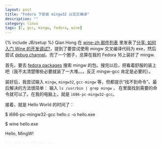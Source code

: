 ```yaml
---
layout: post
title: "Fedora 下安装 mingw32 以交叉编译"
description: ""
category: linux 
tags: [C, gcc, mingw, fedora, wine]
---
```

{% include JB/setup %}
Qian Hong 在 [wine-zh 邮件列表][1] 里发表了[分享: 如何入门 Wine 的开发调试?][2]，提到了要尝试使用 mingw 交叉编译代码为 exe，然后尝试 [debug channel][3]。兜了一个圈子，总算在我的 Fedora 16上装好了 mingw.

首先，要去 [fedora packages][4] 搜索 mingw 的包。搜完以后，把看着舒服的装上吧（我不太清楚哪些必要就装了一大堆。。。反正 mingw-gcc 肯定是必要的）。

装好后，我尝试输入 `mingw`, `mingw32`, `gcc-mingw` 等，但都提示“找不到命令”。最后解决的方法很简单： 输入 `ls /usr/bin | grep mingw` ， 在里面找到需要的命令就可以了。在我的电脑上，就是 `i686-pc-mingw32-gcc`。

接着，就是 Hello World 的时间了：

$ i686-pc-mingw32-gcc hello.c -o hello.exe

$ wine hello.exe

Hello, MingW!

<font size="0" color="#F3F3F3">距上一次写日志已经很久很久了吧。。。</font>

[1]: http://www.freelists.org/list/wine-zh
[2]: http://www.freelists.org/post/wine-zh/-WIne
[3]: http://wiki.winehq.org/DebugChannels
[4]: https://apps.fedoraproject.org/packages/

